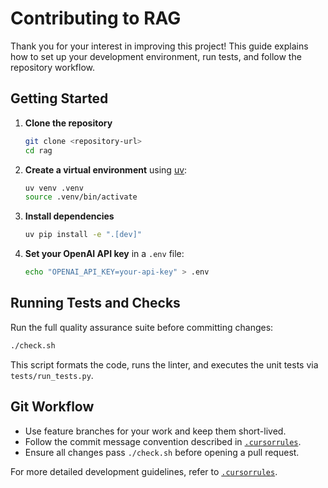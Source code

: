 # Contributing to RAG

Thank you for your interest in improving this project! This guide explains how to set up your development environment, run tests, and follow the repository workflow.

## Getting Started

1. **Clone the repository**
   ```bash
   git clone <repository-url>
   cd rag
   ```
2. **Create a virtual environment** using [uv](https://github.com/astral-sh/uv):
   ```bash
   uv venv .venv
   source .venv/bin/activate
   ```
3. **Install dependencies**
   ```bash
   uv pip install -e ".[dev]"
   ```
4. **Set your OpenAI API key** in a `.env` file:
   ```bash
   echo "OPENAI_API_KEY=your-api-key" > .env
   ```

## Running Tests and Checks

Run the full quality assurance suite before committing changes:
```bash
./check.sh
```
This script formats the code, runs the linter, and executes the unit tests via `tests/run_tests.py`.

## Git Workflow

- Use feature branches for your work and keep them short-lived.
- Follow the commit message convention described in [`.cursorrules`](.cursorrules).
- Ensure all changes pass `./check.sh` before opening a pull request.

For more detailed development guidelines, refer to [`.cursorrules`](.cursorrules).
